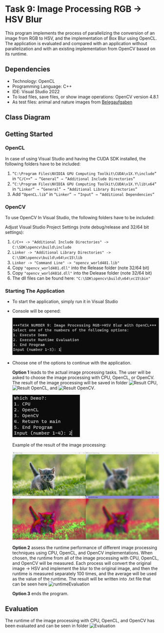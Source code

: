 # Task 9: Image Processing RGB -> HSV Blur

This program implements the process of parallelizing the conversion of an image from RGB to HSV, and the implementation of Box Blur using OpenCL. The application is evaluated and compared with an application without parallelization and with an existing implementation from OpenCV based on its runtime.

## Dependencies

* Technology: OpenCL
* Programming Language: C++
* IDE: Visual Studio 2022
* To load files, save files, or show image operations: OpenCV version 4.8.1
* As test files: animal and nature images from [Belegaufgaben](https://www.dropbox.com/s/5uhqu8m8a7entcd/images.zip?dl=0)


## Class Diagram


## Getting Started

### OpenCL

In case of using Visual Studio and having the CUDA SDK installed, the following folders have to be included:

1. `“C:\Program Files\NVIDIA GPU Computing Toolkit\CUDA\v1X.Y\include”` in `“C/C++” → “General” → “Additional Include Directories”`
2. `“C:\Program Files\NVIDIA GPU Computing Toolkit\CUDA\v1X.Y\lib\x64”` in `“Linker” → “General” → “Additional Library Directories”`
3. Add  `“OpenCL.lib”` in `“Linker” → “Input” → “Additional Dependencies”`

### OpenCV

To use OpenCV In Visual Studio, the following folders have to be included:

Adjust Visual Studio Project Settings (note debug/release and 32/64 bit settings):

1. `C/C++ -> "Additional Include Directories" -> C:\SDK\opencv\build\include`
2. `Linker -> "Additional Library Directories" -> C:\SDK\opencv\build\x64\vc15\lib`
3. `Linker -> "Command Line" -> "opencv_world481.lib" `
4. Copy `"opencv_world481.dll"` into the Release folder (note 32/64 bit)
5. Copy `"opencv_world481d.dll"` into the Delease folder (note 32/64 bit)
6. The dll files can be found here: `"C:\SDK\opencv\build\x64\vc15\bin"`

### Starting The Application

* To start the application, simply run it in Visual Studio
* Console will be opened:

  ![1706737102094](image/README/1706737102094.png)
* Choose one of the options to continue with the application.

  **Option 1** leads to the actual image processing tasks. The user will be asked to choose the image processing with CPU, OpenCL, or OpenCV. The result of the image processing will be saved in folder ![Result CPU](opencl_aufgabe/Result%20CPU), ![Result OpenCL](opencl_aufgabe/Result%20OpenCL), and ![Result OpenCV](opencl_aufgabe/Result%20OpenCV).

  ![1706737241591](image/README/1706737241591.png)

  Example of the result of the image processing:

  ![1706737345190](/image/README/1706737345190.png)

  **Option 2** assess the runtime performance of different image processing techniques using CPU, OpenCL, and OpenCV implementations. When chosen, the runtime from all of the image processing with CPU, OpenCL, and OpenCV will be measured. Each process will convert the original image → HSV and implement the blur to the original image, and then the runtime is measured separately 100 times, and the average will be used as the value of the runtime. The result will be written into .txt file that can be seen here ![runtimeEvaluation](opencl_aufgabe/Evaluation)

  **Option 3** ends the program.

## Evaluation

The runtime of the image processing with CPU, OpenCL, and OpenCV has been evaluated and can be seen in folder ![Evaluation](https://github.com/dwirestiprahmi/OpenCL_Image_Processing/tree/master/opencl_aufgabe/Evaluation)
